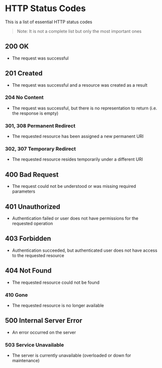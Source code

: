# HTTP Status Codes

This is a list of essential HTTP status codes

> Note: It is not a complete list but only the most important ones

## **200 OK**

- The request was successful

## **201 Created**

- The request was successful and a resource was created as a result

### 204 No Content

- The request was successful, but there is no representation to return (i.e. the response is empty)

### 301, 308 Permanent Redirect

- The requested resource has been assigned a new permanent URI

### 302, 307 Temporary Redirect

- The requested resource resides temporarily under a different URI

## **400 Bad Request**

- The request could not be understood or was missing required parameters

## **401 Unauthorized**

- Authentication failed or user does not have permissions for the requested operation

## **403 Forbidden**

- Authentication succeeded, but authenticated user does not have access to the requested resource

## **404 Not Found**

- The requested resource could not be found

### 410 Gone

- The requested resource is no longer available

## **500 Internal Server Error**

- An error occurred on the server

### 503 Service Unavailable

- The server is currently unavailable (overloaded or down for maintenance)
